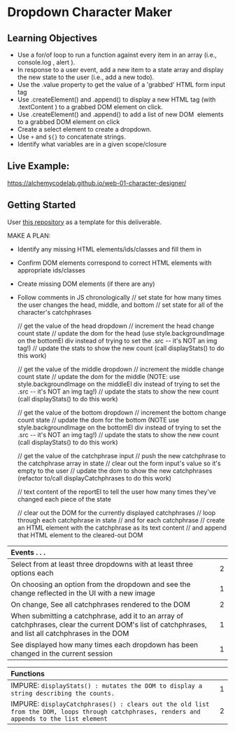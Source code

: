 # Dropdown Character Maker

## Learning Objectives

- Use a for/of loop to run a function against every item in an array (i.e., console.log , alert ).
- In response to a user event, add a new item to a state array and display the new state to the user (i.e., add a new todo).
- Use the .value property to get the value of a 'grabbed' HTML form input tag
- Use .createElement() and .append() to display a new HTML tag (with .textContent ) to a grabbed DOM element on click.
- Use .createElement() and .append() to add a list of new DOM  elements to a grabbed DOM element on click
- Create a select element to create a dropdown.
- Use `+` and `${}` to concatenate strings.
- Identify what variables are in a given scope/closure

## Live Example:

https://alchemycodelab.github.io/web-01-character-designer/

## Getting Started

User [this repository](https://github.com/alchemycodelab/half-baked-web-01-character-designer) as a template for this deliverable.


MAKE A PLAN:
- Identify any missing HTML elements/ids/classes and fill them in
- Confirm DOM elements correspond to correct HTML elements with appropriate ids/classes
- Create missing DOM elements (if there are any)
- Follow comments in JS chronologically
    // set state for how many times the user changes the head, middle, and bottom
    // set state for all of the character's catchphrases


     // get the value of the head dropdown
    // increment the head change count state
    // update the dom for the head (use style.backgroundImage on the bottomEl div instead of trying to set the .src -- it's NOT an img tag!)
    // update the stats to show the new count (call displayStats() to do this work)


    // get the value of the middle dropdown
    // increment the middle change count state
    // update the dom for the middle (NOTE: use style.backgroundImage on the middleEl div instead of trying to set the .src -- it's NOT an img tag!)
    // update the stats to show the new count (call displayStats() to do this work)


     // get the value of the bottom dropdown
    // increment the bottom change count state
    // update the dom for the bottom (NOTE use style.backgroundImage on the bottomEl div instead of trying to set the .src -- it's NOT an img tag!)
    // update the stats to show the new count (call displayStats() to do this work)


    // get the value of the catchphrase input
    // push the new catchphrase to the catchphrase array in state
    // clear out the form input's value so it's empty to the user
    // update the dom to show the new catchphrases (refactor to/call displayCatchphrases to do this work)


    // text content of the reportEl to tell the user how many times they've changed each piece of the state


    // clear out the DOM for the currently displayed catchphrases
    // loop through each catchphrase in state
    // and for each catchphrase
    // create an HTML element with the catchphrase as its text content
    // and append that HTML element to the cleared-out DOM



| Events . . .                                                                                                                                          |     |
| :---------------------------------------------------------------------------------------------------------------------------------------------------- | --: |
| Select from at least three dropdowns with at least three options each                                                                                 |   2 |
| On choosing an option from the dropdown and see the change reflected in the UI with a new image                                                       |   1 |
| On change, See all catchphrases rendered to the DOM                                                                                                   |   2 |
| When submitting a catchphrase, add it to an array of catchphrases, clear the current DOM's list of catchphrases, and list all catchphrases in the DOM |   1 |
| See displayed how many times each dropdown has been changed in the current session                                                                    |   1 |

| Functions                                                                                                                                                                                |     |
| :--------------------------------------------------------------------------------------------------------------------------------------------------------------------------------------- | --: |
| IMPURE: `displayStats() : mutates the DOM to display a string describing the counts.` |   1 |
| IMPURE: `displayCatchphrases() : clears out the old list from the DOM, loops through catchphrases, renders and appends to the list element`                                                                                                                                                          |   2 |
